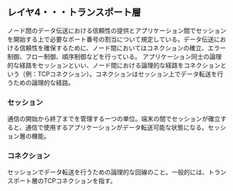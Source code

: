 ## レイヤ4・・・トランスポート層
ノード間のデータ伝送における信頼性の提供とアプリケーション間でセッションを開始する上で必要なポート番号の割当について規定している。データ伝送における信頼性を確保するために、ノード間においてはコネクションの確立、エラー制御、フロー制御、順序制御などを行っている。
アプリケーション同士の論理的な経路をセッションといい、ノード間における論理的な経路をコネクションという（例：TCPコネクション）。コネクションはセッション上でデータ転送を行うための論理的な経路。
### セッション
通信の開始から終了までを管理する一つの単位。端末の間でセッションが確立すると、通信で使用するアプリケーションがデータ転送可能な状態になる。セッション層の機能。
### コネクション
セッションでデータ転送を行うための論理的な回線のこと。一般的には、トランスポート層のTCPコネクションを指す。
